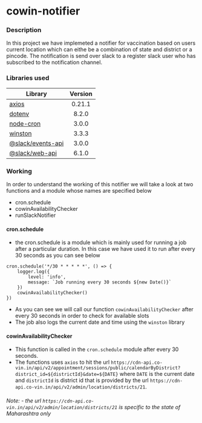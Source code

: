 # cowin-notifier

### Description

In this project we have implemeted a notifier for vaccination based on users current location which can eithe be a combination of state and district or a pincode. The notification is send over slack to a register slack user who has subscribed to the notification channel.

### Libraries used

|Library|Version|
|-------|:-----:|
|[axios](https://www.npmjs.com/package/axios)|0.21.1|
|[dotenv](https://www.npmjs.com/package/dotenv)|8.2.0|
|[node-cron](https://www.npmjs.com/package/node-cron)|3.0.0|
|[winston](https://www.npmjs.com/package/winston)|3.3.3|
|[@slack/events-api](https://slack.dev/node-slack-sdk/events-api)|3.0.0|
|[@slack/web-api](https://api.slack.com/web)|6.1.0|

### Working

In order to understand the working of this notifier we will take a look at two functions and a module whose names are specified below

* cron.schedule
* cowinAvailabilityChecker
* runSlackNotifier

#### cron.schedule
- the cron.schedule is a module which is mainly used for running a job after a particular duration. In this case we have used it to run after every 30 seconds as you can see below

```
cron.schedule('*/30 * * * * *', () => {
    logger.log({
        level: 'info',
        message: `Job running every 30 seconds ${new Date()}`
    })
    cowinAvailabilityChecker()
})
```

- As you can see we will call our function `cowinAvailabilityChecker` after every 30 seconds in order to check for available slots 
- The job also logs the current date and time using the `winston` library

#### cowinAvailabilityChecker

- This function is called in the `cron.schedule` module after every 30 seconds.
- The functions uses `axios` to hit the url  `https://cdn-api.co-vin.in/api/v2/appointment/sessions/public/calendarByDistrict?district_id=${districtId}&date=${DATE}` where `DATE` is the current date and `districtId` is district id that is provided by the url `https://cdn-api.co-vin.in/api/v2/admin/location/districts/21`.

###### Note: - the url `https://cdn-api.co-vin.in/api/v2/admin/location/districts/21` is specific to the state of Maharashtra only

